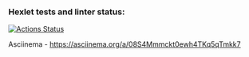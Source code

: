### Hexlet tests and linter status:
[![Actions Status](https://github.com/ankosde/python-project-49/workflows/hexlet-check/badge.svg)](https://github.com/ankosde/python-project-49/actions)


Asciinema - https://asciinema.org/a/08S4Mmmckt0ewh4TKq5qTmkk7 
